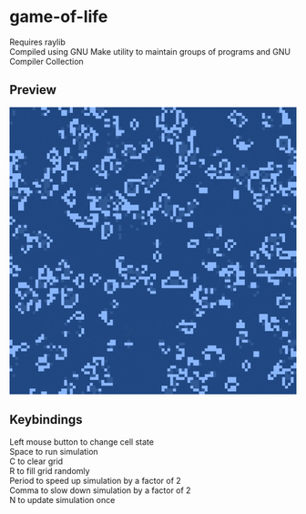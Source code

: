 # game-of-life
Requires raylib  
Compiled using GNU Make utility to maintain groups of programs and GNU Compiler Collection  

## Preview  
![alt text][gif]

[gif]: https://github.com/Vanilkaa/game-of-life/blob/main/gmlf.gif

## Keybindings  
Left mouse button to change cell state  
Space to run simulation  
C to clear grid  
R to fill grid randomly  
Period to speed up simulation by a factor of 2  
Comma to slow down simulation by a factor of 2  
N to update simulation once  
